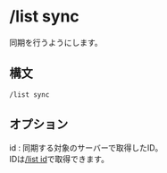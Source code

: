 # /list sync
同期を行うようにします。
## 構文
```
/list sync
```
## オプション
id
: 同期する対象のサーバーで取得したID。   
IDは[/list id](cmd_list-id.md)で取得できます。
